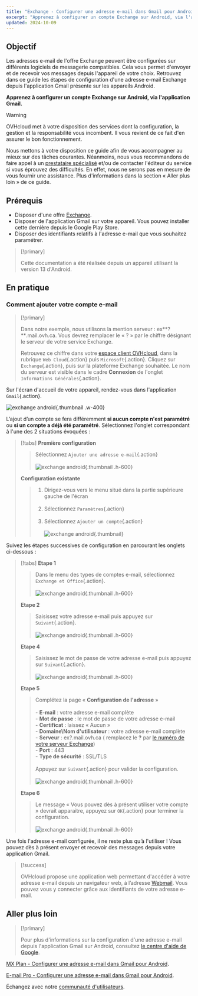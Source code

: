 ```yaml
---
title: "Exchange - Configurer une adresse e-mail dans Gmail pour Android"
excerpt: "Apprenez à configurer un compte Exchange sur Android, via l'application Gmail"
updated: 2024-10-09
---
```


<style>
.w-400 {
  max-width:400px !important;
}
.h-600 {
  max-height:600px !important;
}
</style>

## Objectif

Les adresses e-mail de l'offre Exchange peuvent être configurées sur différents logiciels de messagerie compatibles. Cela vous permet d'envoyer et de recevoir vos messages depuis l'appareil de votre choix. Retrouvez dans ce guide les étapes de configuration d'une adresse e-mail Exchange depuis l'application Gmail présente sur les appareils Android.

**Apprenez à configurer un compte Exchange sur Android, via l'application Gmail.**

> [!warning]
>
> OVHcloud met à votre disposition des services dont la configuration, la gestion et la responsabilité vous incombent. Il vous revient de ce fait d'en assurer le bon fonctionnement.
>
> Nous mettons à votre disposition ce guide afin de vous accompagner au mieux sur des tâches courantes. Néanmoins, nous vous recommandons de faire appel à un [prestataire spécialisé](/links/partner) et/ou de contacter l'éditeur du service si vous éprouvez des difficultés. En effet, nous ne serons pas en mesure de vous fournir une assistance. Plus d'informations dans la section « Aller plus loin » de ce guide.

## Prérequis

- Disposer d'une offre [Exchange](/links/web/emails).
- Disposer de l'application Gmail sur votre appareil. Vous pouvez installer cette dernière depuis le Google Play Store.
- Disposer des identifiants relatifs à l'adresse e-mail que vous souhaitez paramétrer.

> [!primary]
>
> Cette documentation a été réalisée depuis un appareil utilisant la version 13 d'Android.

## En pratique

### Comment ajouter votre compte e-mail <a name="addaccount"></a>

> [!primary]
>
> Dans notre exemple, nous utilisons la mention serveur : ex**?**.mail.ovh.ca. Vous devrez remplacer le « ? » par le chiffre désignant le serveur de votre service Exchange.
>
> Retrouvez ce chiffre dans votre [espace client OVHcloud](/links/manager), dans la rubrique `Web Cloud`{.action} puis `Microsoft`{.action}.
> Cliquez sur `Exchange`{.action}, puis sur la plateforme Exchange souhaitée. Le nom du serveur est visible dans le cadre **Connexion** de l'onglet `Informations Générales`{.action}.

Sur l'écran d'accueil de votre appareil, rendez-vous dans l'application `Gmail`{.action}.

![exchange android](images/exchange-android-00.png){.thumbnail .w-400}

L’ajout d’un compte se fera différemment **si aucun compte n'est paramétré** ou **si un compte a déjà été paramétré**. Sélectionnez l'onglet correspondant à l'une des 2 situations évoquées :

> [!tabs]
> **Première configuration**
>>
>> Sélectionnez `Ajouter une adresse e-mail`{.action}<br><br>
>> ![exchange android](images/android-first.png){.thumbnail .h-600}
>>
> **Configuration existante**
>>
>> 1. Dirigez-vous vers le menu situé dans la partie supérieure gauche de l'écran<br><br>
>> 2. Sélectionnez `Paramètres`{.action}<br><br>
>> 3. Sélectionnez `Ajouter un compte`{.action}<br><br>
>> ![exchange android](images/android-existing.png){.thumbnail}

Suivez les étapes successives de configuration en parcourant les onglets ci-dessous :

> [!tabs]
> **Etape 1**
>> Dans le menu des types de comptes e-mail, sélectionnez `Exchange et Office`{.action}.<br><br>
>> ![exchange android](images/exchange-android-01.png){.thumbnail .h-600}
>>
> **Etape 2**
>> Saisissez votre adresse e-mail puis appuyez sur `Suivant`{.action}.<br><br>
>> ![exchange android](images/exchange-android-02.png){.thumbnail .h-600}
>>
> **Etape 4**
>> Saisissez le mot de passe de votre adresse e-mail puis appuyez sur `Suivant`{.action}.<br><br>
>> ![exchange android](images/exchange-android-03.png){.thumbnail .h-600}
>>
> **Etape 5**
>> Complétez la page « **Configuration de l'adresse** »<br><br>- **E-mail** : votre adresse e-mail complète<br>- **Mot de passe** : le mot de passe de votre adresse e-mail<br>- **Certificat** : laissez « Aucun »<br>- **Domaine\Nom d'utilisateur** : votre adresse e-mail complète<br>- **Serveur** : ex?.mail.ovh.ca ( remplacez le **?** par [le numéro de votre serveur Exchange](#addaccount))<br>- **Port** : 443<br>- **Type de sécurité** : SSL/TLS<br><br>Appuyez sur `Suivant`{.action} pour valider la configuration.<br><br>
>> ![exchange android](images/exchange-android-04.png){.thumbnail .h-600}
>>
> **Etape 6**
>> Le message « Vous pouvez dès à présent utiliser votre compte » devrait apparaitre, appuyez sur `OK`{.action} pour terminer la configuration.<br><br>
>> ![exchange android](images/exchange-android-05.png){.thumbnail .h-600}

Une fois l'adresse e-mail configurée, il ne reste plus qu’à l'utiliser ! Vous pouvez dès à présent envoyer et recevoir des messages depuis votre application Gmail.

> [!success]
>
> OVHcloud propose une application web permettant d'accéder à votre adresse e-mail depuis un navigateur web, à l’adresse [Webmail](/links/web/email). Vous pouvez vous y connecter grâce aux identifiants de votre adresse e-mail.

## Aller plus loin <a name="go-further"></a>

> [!primary]
>
> Pour plus d'informations sur la configuration d'une adresse e-mail depuis l'application Gmail sur Android, consultez [le centre d'aide de Google](https://support.google.com/mail/answer/6078445?hl=fr-CA&co=GENIE.Platform%3DAndroid#zippy=%2Cajouter-un-compte).

[MX Plan - Configurer une adresse e-mail dans Gmail pour Android](/pages/web_cloud/email_and_collaborative_solutions/mx_plan/how_to_configure_android).

[E-mail Pro - Configurer une adresse e-mail dans Gmail pour Android](/pages/web_cloud/email_and_collaborative_solutions/email_pro/how_to_configure_android).

Échangez avec notre [communauté d'utilisateurs](/links/community).
